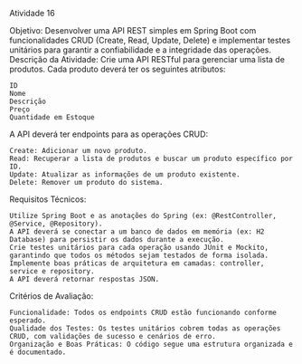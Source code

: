 Atividade 16

Objetivo: Desenvolver uma API REST simples em Spring Boot com funcionalidades CRUD (Create, Read, Update, Delete) e implementar testes unitários para garantir a confiabilidade e a integridade das operações.
Descrição da Atividade:
Crie uma API RESTful para gerenciar uma lista de produtos. Cada produto deverá ter os seguintes atributos:

    ID
    Nome
    Descrição
    Preço
    Quantidade em Estoque

A API deverá ter endpoints para as operações CRUD:

    Create: Adicionar um novo produto.
    Read: Recuperar a lista de produtos e buscar um produto específico por ID.
    Update: Atualizar as informações de um produto existente.
    Delete: Remover um produto do sistema.

Requisitos Técnicos:

    Utilize Spring Boot e as anotações do Spring (ex: @RestController, @Service, @Repository).
    A API deverá se conectar a um banco de dados em memória (ex: H2 Database) para persistir os dados durante a execução.
    Crie testes unitários para cada operação usando JUnit e Mockito, garantindo que todos os métodos sejam testados de forma isolada.
    Implemente boas práticas de arquitetura em camadas: controller, service e repository.
    A API deverá retornar respostas JSON.

Critérios de Avaliação:

    Funcionalidade: Todos os endpoints CRUD estão funcionando conforme esperado.
    Qualidade dos Testes: Os testes unitários cobrem todas as operações CRUD, com validações de sucesso e cenários de erro.
    Organização e Boas Práticas: O código segue uma estrutura organizada e é documentado.
